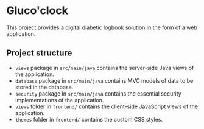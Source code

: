 # Gluco'clock
This project provides a digital diabetic logbook solution in the form of a web application. 


## Project structure
- `views` package in `src/main/java` contains the server-side Java views of the application.
- `database` package in `src/main/java` contains MVC models of data to be stored in the database.
- `security` package in `src/main/java` contains the essential security implementations of the application.
- `views` folder in `frontend/` contains the client-side JavaScript views of the application.
- `themes` folder in `frontend/` contains the custom CSS styles.
